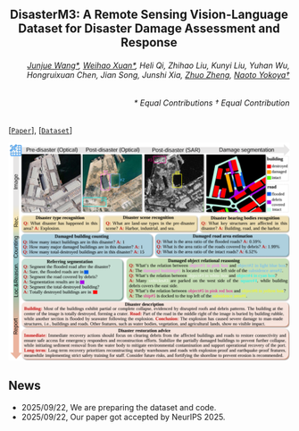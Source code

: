 <h2 align="center">DisasterM3: A Remote Sensing Vision-Language Dataset for Disaster Damage Assessment and Response</h2>

<h6 align="right"><a href="https://junjue-wang.github.io/homepage/">Junjue Wang*</a>, 
<a href="https://weihaoxuan.com">Weihao Xuan*</a>, 
Heli Qi, Zhihao Liu, Kunyi Liu, Yuhan Wu, Hongruixuan Chen,
Jian Song, Junshi Xia, <a href="https://zhuozheng.top/">Zhuo Zheng</a>, <a href="https://naotoyokoya.com/">Naoto Yokoya†</a></h6>

<h6 align="right">
* Equal Contributions
† Equal Contribution</h6>

[[`Paper`](https://arxiv.org/abs/2505.21089)],
[[`Dataset`]()]


<div align="center">
  <img src="https://github.com/Junjue-Wang/resources/blob/main/DisasterM3/task_taxonomy.png?raw=true">
</div>

## News
- 2025/09/22, We are preparing the dataset and code.
- 2025/09/22, Our paper got accepted by NeurIPS 2025.


